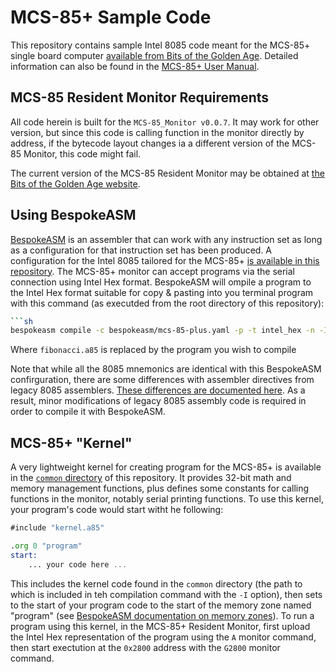 # MCS-85+ Sample Code
This repository contains sample Intel 8085 code meant for the MCS-85+ single board computer [available from Bits of the Golden Age](https://www.tindie.com/products/helloworld/mcs-85-bare-board-v10-tin/). Detailed information can also be found in the [MCS-85+ User Manual](https://bitsofthegoldenage.org/download/mcs-85-users-manual/).

## MCS-85 Resident Monitor Requirements
All code herein is built for the `MCS-85_Monitor v0.0.7`. It may work for other version, but since this code is calling function in the monitor directly by address, if the bytecode layout changes ia a different version of the MCS-85 Monitor, this code might fail.

The current version of the MCS-85 Resident Monitor may be obtained at [the Bits of the Golden Age website](https://bitsofthegoldenage.org/download/mcs-85-resident-monitor/).

## Using BespokeASM
[BespokeASM](https://github.com/michaelkamprath/bespokeasm) is an assembler that can work with any instruction set as long as a configuration for that instruction set has been produced. A configuration for the Intel 8085 tailored for the MCS-85+ [is available in this repository](./bespokeasm/). The MCS-85+ monitor can accept programs via the serial connection using Intel Hex format. BespokeASM will ompile a program to the Intel Hex format suitable for copy & pasting into you terminal program with this command (as executded from the root directory of this repository):
```sh
```sh
bespokeasm compile -c bespokeasm/mcs-85-plus.yaml -p -t intel_hex -n -I common fibonacci.a85
```
Where `fibonacci.a85` is replaced by the program you wish to compile

Note that while all the 8085 mnemonics are identical with this BespokeASM confirguration, there are some differences with assembler directives from legacy 8085 assemblers. [These differences are documented here](https://github.com/michaelkamprath/bespokeasm/tree/main/examples/intel-8085#instruction-set). As a result, minor modifications of legacy 8085 assembly code is required in order to compile it with BespokeASM.

## MCS-85+ "Kernel"
A very lightweight kernel for creating program for the MCS-85+ is available in the [`common` directory](./common) of this repository. It provides 32-bit math and memory management functions, plus defines some constants for calling functions in the monitor, notably serial printing functions. To use this kernel, your program's code would start witht he following:
```asm
#include "kernel.a85"

.org 0 "program"
start:
    ... your code here ...
```
This includes the kernel code found in the `common` directory (the path to which is included in teh compilation command with the `-I` option), then sets to the start of your program code to the start of the memory zone named "program" (see [BespokeASM documentation on memory zones](https://github.com/michaelkamprath/bespokeasm/wiki/Assembly-Language-Syntax#memory-zone-scope)). To run a program using this kernel, in the MCS-85+ Resident Monitor, first upload the Intel Hex representation of the program using the `A` monitor command, then start exectution at the `0x2800` address with the `G2800` monitor command.